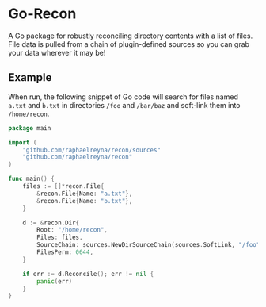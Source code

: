 # Go-Recon

A Go package for robustly reconciling directory contents with a list of files.
File data is pulled from a chain of plugin-defined sources so you can grab your data wherever it may be!


## Example
When run, the following snippet of Go code will search for files named `a.txt` and `b.txt` in directories `/foo` and `/bar/baz` and soft-link them into `/home/recon`.

```Go
package main

import (
	"github.com/raphaelreyna/recon/sources"
	"github.com/raphaelreyna/recon"
)

func main() {
	files := []*recon.File{
		&recon.File{Name: "a.txt"},
		&recon.File{Name: "b.txt"},
	}

	d := &recon.Dir{
		Root: "/home/recon",
		Files: files,
		SourceChain: sources.NewDirSourceChain(sources.SoftLink, "/foo", "/bar/baz"),
		FilesPerm: 0644,
	}

	if err := d.Reconcile(); err != nil {
		panic(err)
	}
}
```
